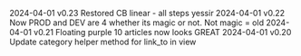 2024-04-01 v0.23 Restored CB linear - all steps yessir
2024-04-01 v0.22 Now PROD and DEV are 4 whether its magic or not. Not magic = old
2024-04-01 v0.21 Floating purple 10 articles now looks GREAT
2024-04-01 v0.20 Update category helper method for link_to in view
